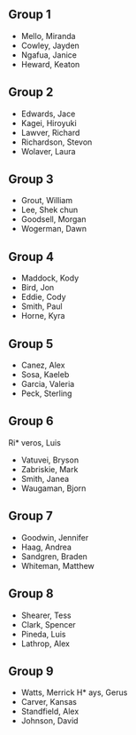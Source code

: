## Group 1
* Mello, Miranda
* Cowley, Jayden
* Ngafua, Janice
* Heward, Keaton

## Group 2
* Edwards, Jace
* Kagei, Hiroyuki
* Lawver, Richard
* Richardson, Stevon
* Wolaver, Laura

## Group 3
* Grout, William
* Lee, Shek chun
* Goodsell, Morgan
* Wogerman, Dawn

## Group 4
* Maddock, Kody
* Bird, Jon
* Eddie, Cody
* Smith, Paul
* Horne, Kyra

## Group 5
* Canez, Alex
* Sosa, Kaeleb
* Garcia, Valeria
* Peck, Sterling

## Group 6
Ri* veros, Luis
* Vatuvei, Bryson
* Zabriskie, Mark
* Smith, Janea
* Waugaman, Bjorn

## Group 7
* Goodwin, Jennifer
* Haag, Andrea
* Sandgren, Braden
* Whiteman, Matthew

## Group 8
* Shearer, Tess
* Clark, Spencer
* Pineda, Luis
* Lathrop, Alex

## Group 9
* Watts, Merrick
H* ays, Gerus
* Carver, Kansas
* Standfield, Alex
* Johnson, David
